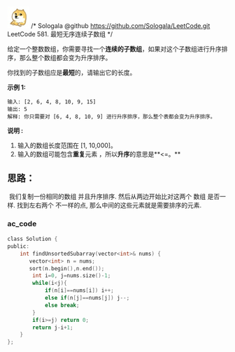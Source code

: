 ![](https://github.com/Sologala/SomeThings/blob/master/face.jpg?raw=true)
/*
    Sologala   @github    https://github.com/Sologala/LeetCode.git
    LeetCode   581. 最短无序连续子数组
*/

给定一个整数数组，你需要寻找一个**连续的子数组**，如果对这个子数组进行升序排序，那么整个数组都会变为升序排序。

你找到的子数组应是**最短**的，请输出它的长度。

**示例 1:**

```
输入: [2, 6, 4, 8, 10, 9, 15]
输出: 5
解释: 你只需要对 [6, 4, 8, 10, 9] 进行升序排序，那么整个表都会变为升序排序。
```

**说明 :**

1. 输入的数组长度范围在 [1, 10,000]。
2. 输入的数组可能包含**重复**元素 ，所以**升序**的意思是**<=。**

## **思路：**

​	我们复制一份相同的数组 并且升序排序. 然后从两边开始比对这两个 数组 是否一样.  找到左右两个 不一样的点, 那么中间的这些元素就是需要排序的元素.

### **ac_code**

```c
class Solution {
public:
    int findUnsortedSubarray(vector<int>& nums) {
       vector<int> n = nums;
       sort(n.begin(),n.end());
        int i=0, j=nums.size()-1;
        while(i<j){
            if(n[i]==nums[i]) i++;
            else if(n[j]==nums[j]) j--;
            else break;
        }
        if(i>=j) return 0;
        return j-i+1;
    }
};
```